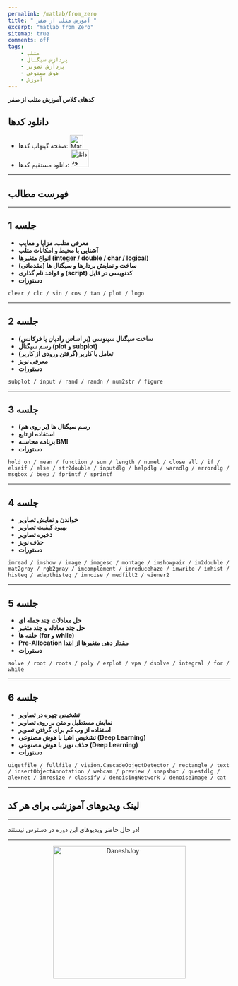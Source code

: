 ```yaml
---
permalink: /matlab/from_zero
title: " آموزش متلب از صفر "
excerpt: "matlab from Zero"
sitemap: true
comments: off
tags:
    - متلب
    - پردازش سیگنال
    - پردازش تصویر
    - هوش مصنوعی
    - آموزش
---
```


**کدهای کلاس آموزش متلب از صفر**

## دانلود کدها
- صفحه گیتهاب کدها: <a  href="http://github.com/DaneshJoy/matlab_from_zero" target="_blank"><img src="{{ '/assets/images/github.png' | relative_url }}" width="30px" title="Matlab_from_Zero_ on Github" alt="Matlab_from_Zero_ on Github"></a><br/>
- دانلود مستقیم کدها: <a  href="https://github.com/DaneshJoy/matlab_from_zero/archive/master.zip"><img src="{{ '/assets/images/download.png' | relative_url }}" width="40px" title="دانلود" alt="دانلود"></a><br/>

-------------------------------------
## فهرست مطالب
-------------------------------------

## جلسه 1
- **معرفی متلب، مزایا و معایب**
- **آشنایی با محیط و امکانات متلب**
- **انواع متغیرها (integer / double / char / logical)**
- &#x202b; **ساخت و نمایش بردارها و سیگنال ها (مقدماتی)**
- &#x202b; **کدنویسی در فایل (script) و قواعد نام گذاری**
- **دستورات**
```
clear / clc / sin / cos / tan / plot / logo
```

--------------------------
## جلسه 2
- &#x202b;**ساخت سیگنال سینوسی (بر اساس رادیان یا فرکانس)**
- **رسم سیگنال (plot و subplot)**
- **&#x202b;تعامل با کاربر (گرفتن ورودی از کاربر)**
- **معرفی نویز**
- **دستورات**
```
subplot / input / rand / randn / num2str / figure
```

--------------------------
## جلسه 3
- &#x202b; **رسم سیگنال ها (بر روی هم)**
- **استفاده از تابع**
- **برنامه محاسبه BMI**
- **دستورات**
```
hold on / mean / function / sum / length / numel / close all / if / elseif / else / str2double / inputdlg / helpdlg / warndlg / errordlg / msgbox / beep / fprintf / sprintf
```
--------------------------
## جلسه 4
- **خواندن و نمایش تصاویر**
- **بهبود کیفیت تصاویر**
- **ذخیره تصاویر**
- **حذف نویز**
- **دستورات**
```
imread / imshow / image / imagesc / montage / imshowpair / im2double /  mat2gray / rgb2gray / imcomplement / imreducehaze / imwrite / imhist / histeq / adapthisteq / imnoise / medfilt2 / wiener2
```

--------------------------
## جلسه 5
- **حل معادلات چند جمله ای**
- **حل چند معادله و چند متغیر**
- **حلقه ها (for و while)**
- **Pre-Allocation مقدار دهی متغیرها از ابتدا**
- **دستورات**
```
solve / root / roots / poly / ezplot / vpa / dsolve / integral / for / while
```

--------------------------
## جلسه 6
- **تشخیص چهره در تصاویر**
- **نمایش مستطیل و متن بر روی تصاویر**
- **استفاده از وب کم برای گرفتن تصویر**
- **تشخیص اشیا با هوش مصنوعی (Deep Learning)**
- **حذف نویز با هوش مصنوعی (Deep Learning)**
- **دستورات**
```
uigetfile / fullfile / vision.CascadeObjectDetector / rectangle / text / insertObjectAnnotation / webcam / preview / snapshot / questdlg / alexnet / imresize / classify / denoisingNetwork / denoiseImage / cat
```

-------------------------------------

## لینک ویدیوهای آموزشی برای هر کد

-------------------------------------

در حال حاضر ویدیوهای این دوره در دسترس نیستند!

-------------------------------------

<p align="center">
  <a href="https://daneshjoy.ir">
    <img src="{{ '/assets/images/DaneshJoy.png' | relative_url }}" width="300px" title="DaneshJoy" alt="DaneshJoy"> 
  </a>
</p>

<div class="well">
<div class="rw-ui-container"></div>
</div>

